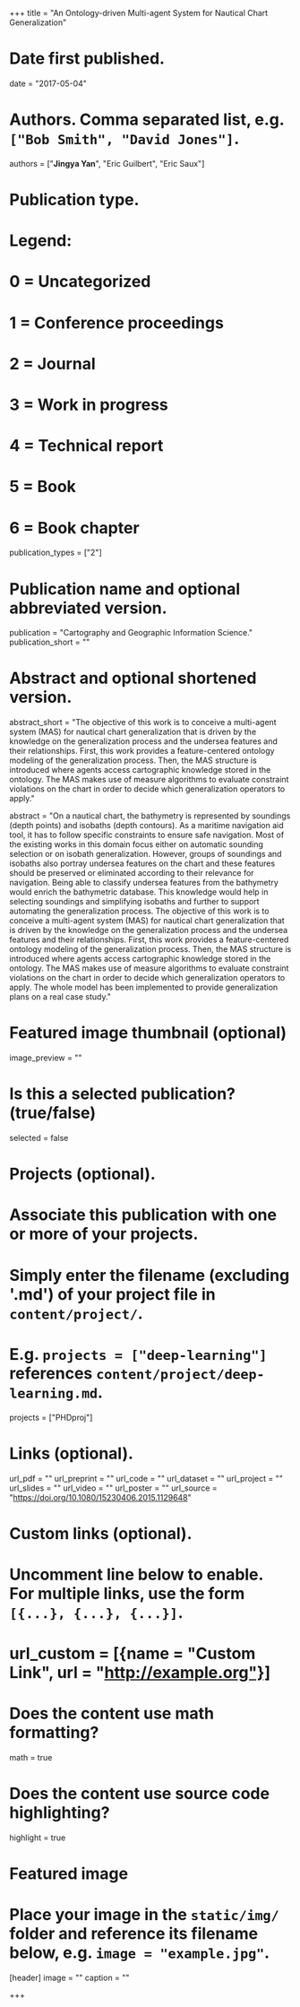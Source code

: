 
+++
title = "An Ontology-driven Multi-agent System for Nautical Chart Generalization"

# Date first published.
date = "2017-05-04"

# Authors. Comma separated list, e.g. `["Bob Smith", "David Jones"]`.
authors = ["__Jingya Yan__", "Eric Guilbert", "Eric Saux"]

# Publication type.
# Legend:
# 0 = Uncategorized
# 1 = Conference proceedings
# 2 = Journal
# 3 = Work in progress
# 4 = Technical report
# 5 = Book
# 6 = Book chapter
publication_types = ["2"]

# Publication name and optional abbreviated version.
publication = "Cartography and Geographic Information Science."
publication_short = ""

# Abstract and optional shortened version.
abstract_short = "The objective of this work is to conceive a multi-agent system (MAS) for nautical chart generalization that is driven by the knowledge on the generalization process and the undersea features and their relationships. First, this work provides a feature-centered ontology modeling of the generalization process. Then, the MAS structure is introduced where agents access cartographic knowledge stored in the ontology. The MAS makes use of measure algorithms to evaluate constraint violations on the chart in order to decide which generalization operators to apply."

abstract = "On a nautical chart, the bathymetry is represented by soundings (depth points) and isobaths (depth contours). As a maritime navigation aid tool, it has to follow specific constraints to ensure safe navigation. Most of the existing works in this domain focus either on automatic sounding selection or on isobath generalization. However, groups of soundings and isobaths also portray undersea features on the chart and these features should be preserved or eliminated according to their relevance for navigation. Being able to classify undersea features from the bathymetry would enrich the bathymetric database. This knowledge would help in selecting soundings and simplifying isobaths and further to support automating the generalization process. The objective of this work is to conceive a multi-agent system (MAS) for nautical chart generalization that is driven by the knowledge on the generalization process and the undersea features and their relationships. First, this work provides a feature-centered ontology modeling of the generalization process. Then, the MAS structure is introduced where agents access cartographic knowledge stored in the ontology. The MAS makes use of measure algorithms to evaluate constraint violations on the chart in order to decide which generalization operators to apply. The whole model has been implemented to provide generalization plans on a real case study."


# Featured image thumbnail (optional)
image_preview = ""

# Is this a selected publication? (true/false)
selected = false

# Projects (optional).
#   Associate this publication with one or more of your projects.
#   Simply enter the filename (excluding '.md') of your project file in `content/project/`.
#   E.g. `projects = ["deep-learning"]` references `content/project/deep-learning.md`.
projects = ["PHDproj"]

# Links (optional).
url_pdf = ""
url_preprint = ""
url_code = ""
url_dataset = ""
url_project = ""
url_slides = ""
url_video = ""
url_poster = ""
url_source = "https://doi.org/10.1080/15230406.2015.1129648"

# Custom links (optional).
#   Uncomment line below to enable. For multiple links, use the form `[{...}, {...}, {...}]`.
# url_custom = [{name = "Custom Link", url = "http://example.org"}]

# Does the content use math formatting?
math = true

# Does the content use source code highlighting?
highlight = true

# Featured image
# Place your image in the `static/img/` folder and reference its filename below, e.g. `image = "example.jpg"`.
[header]
image = ""
caption = ""

+++
